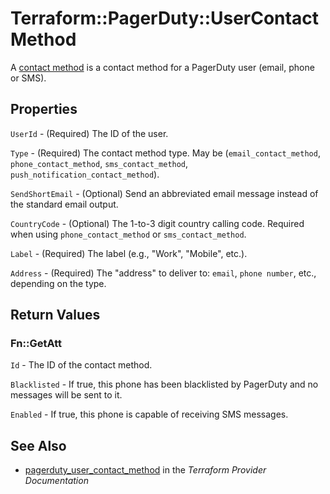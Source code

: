 # Terraform::PagerDuty::UserContactMethod

A [contact method](https://v2.developer.pagerduty.com/v2/page/api-reference#!/Users/get_users_id_contact_methods) is a contact method for a PagerDuty user (email, phone or SMS).

## Properties

`UserId` - (Required) The ID of the user.

`Type` - (Required) The contact method type. May be (`email_contact_method`, `phone_contact_method`, `sms_contact_method`, `push_notification_contact_method`).

`SendShortEmail` - (Optional) Send an abbreviated email message instead of the standard email output.

`CountryCode` - (Optional) The 1-to-3 digit country calling code. Required when using `phone_contact_method` or `sms_contact_method`.

`Label` - (Required) The label (e.g., "Work", "Mobile", etc.).

`Address` - (Required) The "address" to deliver to: `email`, `phone number`, etc., depending on the type.


## Return Values

### Fn::GetAtt

`Id` - The ID of the contact method.

`Blacklisted` - If true, this phone has been blacklisted by PagerDuty and no messages will be sent to it.

`Enabled` - If true, this phone is capable of receiving SMS messages.

## See Also

* [pagerduty_user_contact_method](https://www.terraform.io/docs/providers/pagerduty/r/user_contact_method.html) in the _Terraform Provider Documentation_